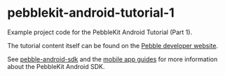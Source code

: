 # pebblekit-android-tutorial-1

Example project code for the PebbleKit Android Tutorial (Part 1).

The tutorial content itself can be found on the 
[Pebble developer website](https://developer.getpebble.com/tutorials/android-tutorial).

See [pebble-android-sdk](https://github.com/pebble/pebble-android-sdk) and the
[mobile app guides](https://developer.getpebble.com/guides/mobile-apps/android) 
for more information about the PebbleKit Android SDK.
